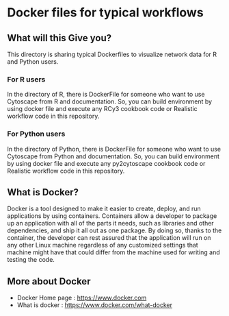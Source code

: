 # Docker files for typical workflows

## What will this Give you?

This directory is sharing typical Dockerfiles to visualize network data for R and Python users.

### For R users

In the directory of R, there is DockerFile for someone who want to use Cytoscape from R and documentation.
So, you can build environment by using docker file and execute any RCy3 cookbook code or Realistic workflow code in this repository.

### For Python users

In the directory of Python, there is DockerFile for someone who want to use Cytoscape from Python and documentation.
So, you can build environment by using docker file and execute any py2cytoscape cookbook code or Realistic workflow code in this repository.

## What is Docker?

Docker is a tool designed to make it easier to create, deploy, and run applications by using containers. Containers allow a developer to package up an application with all of the parts it needs, such as libraries and other dependencies, and ship it all out as one package. By doing so, thanks to the container, the developer can rest assured that the application will run on any other Linux machine regardless of any customized settings that machine might have that could differ from the machine used for writing and testing the code.

## More about Docker
- Docker Home page : https://www.docker.com
- What is docker : https://www.docker.com/what-docker
